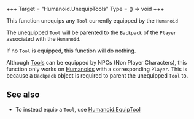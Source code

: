 +++
Target = "Humanoid.UnequipTools"
Type = () => void
+++

This function unequips any `Tool` currently equipped by the `Humanoid`The unequipped `Tool` will be parented to the `Backpack` of the `Player` associated with the `Humanoid`.If no `Tool` is equipped, this function will do nothing.Although [Tools](https://developer.roblox.com/api-reference/class/Tool) can be equipped by NPCs (Non Player Characters), this function only works on [Humanoids](https://developer.roblox.com/api-reference/class/Humanoid) with a corresponding `Player`. This is because a `Backpack` object is required to parent the unequipped `Tool` to.## See also - To instead equip a `Tool`, use [Humanoid.EquipTool](https://developer.roblox.com/api-reference/function/Humanoid/EquipTool)